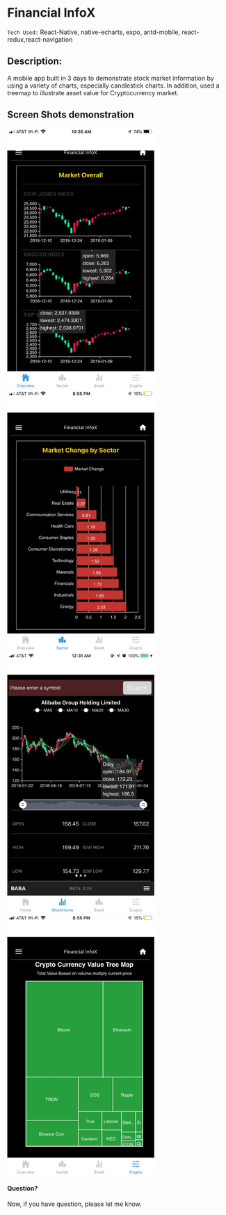 # Financial InfoX

`Tech Used:` React-Native, native-echarts, expo, antd-mobile, react-redux,react-navigation

## Description:

A mobile app built in 3 days to demonstrate stock market information by using a variety of charts, especially candlestick charts. In addition, used a tree­map to illustrate asset value for Cryptocurrency market.

## Screen Shots demonstration

  <img src=assets/images/marketOverall.jpg height="600">
  <img src=assets/images/sector.jpg height="600">
  <img src=assets/images/stockScreen.jpg height="600">
  <img src=assets/images/Crypto.jpg height="600">

#### Question?

Now, if you have question, please let me know.
